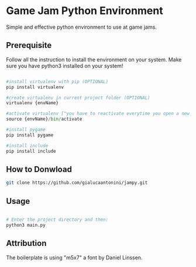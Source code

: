 # Game Jam Python Environment

Simple and effective python environment to use at game jams.

## Prerequisite

Follow all the instruction to install the environment on your system.
Make sure you have python3 installed on your system!

```python

#install virtualenv with pip (OPTIONAL)
pip install virtualenv

#create virtualenv in current project folder (OPTIONAL)
virtualenv {envName}

#activate virtualenv ["you have to reactivate everytime you open a new terminal window"] (OPTIONAL)
source {envName}/bin/activate

#install pygame
pip install pygame

#install include
pip install include

```


## How to Donwload

```bash
git clone https://github.com/gialucaantonini/jampy.git

```

## Usage

```python

# Enter the project directory and then:
python3 main.py

```

## Attribution

The boilerplate is using "m5x7" a font by Daniel Linssen.